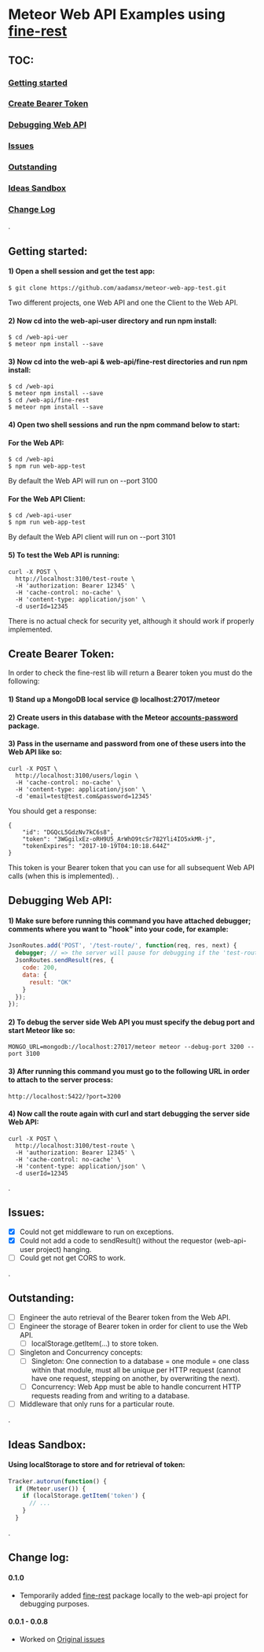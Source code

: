 # Meteor Web API Examples using [fine-rest](https://github.com/aadamsx/fine-rest)

## TOC:

### [Getting started](#getting-started-1)

### [Create Bearer Token](#create-bearer-token-1)
### [Debugging Web API](#debugging-web-api-1)

### [Issues](#issues-1)
### [Outstanding](#outstanding-1)
### [Ideas Sandbox](#ideas-sandbox-1)
### [Change Log](#change-log-1)

.

## Getting started:

#### 1) Open a shell session and get the test app:

```
$ git clone https://github.com/aadamsx/meteor-web-app-test.git
```

Two different projects, one Web API and one the Client to the Web API.


#### 2) Now cd into the web-api-user directory and run npm install:

```
$ cd /web-api-uer
$ meteor npm install --save
```

#### 3) Now cd into the web-api & web-api/fine-rest directories and run npm install:

```
$ cd /web-api
$ meteor npm install --save
$ cd /web-api/fine-rest  
$ meteor npm install --save
```

#### 4) Open two shell sessions and run the npm command below to start:


#### For the Web API:

```
$ cd /web-api
$ npm run web-app-test
```

By default the Web API will run on --port 3100

#### For the Web API Client:

```
$ cd /web-api-user
$ npm run web-app-test
```

By default the Web API client will run on --port 3101

#### 5) To test the Web API is running:

```
curl -X POST \
  http://localhost:3100/test-route \
  -H 'authorization: Bearer 12345' \
  -H 'cache-control: no-cache' \
  -H 'content-type: application/json' \
  -d userId=12345
```

There is no actual check for security yet, although it should work if properly implemented.


## Create Bearer Token:


In order to check the fine-rest lib will return a Bearer token you must do the following:

#### 1) Stand up a MongoDB local service @ localhost:27017/meteor
#### 2) Create users in this database with the Meteor [accounts-password](https://docs.meteor.com/api/passwords.html) package.
#### 3) Pass in the username and password from one of these users into the Web API like so:

```
curl -X POST \
  http://localhost:3100/users/login \
  -H 'cache-control: no-cache' \
  -H 'content-type: application/json' \
  -d 'email=test@test.com&password=12345'
```

You should get a response:

```
{
    "id": "DGQcL5GdzNv7kC6s8",
    "token": "3WGgilxEz-oRH9U5_ArWhO9tcSr782Yli4IO5xkMR-j",
    "tokenExpires": "2017-10-19T04:10:18.644Z"
}
```

This token is your Bearer token that you can use for all subsequent Web API calls (when this is implemented).
.

## Debugging Web API:

#### 1) Make sure before running this command you have attached debugger; comments where you want to "hook" into your code, for example:

```javascript
JsonRoutes.add('POST', '/test-route/', function(req, res, next) {
  debugger; // => the server will pause for debugging if the 'test-route' is called!
  JsonRoutes.sendResult(res, {
    code: 200,
    data: {
      result: "OK"
    }
  });
});
```

#### 2) To debug the server side Web API you must specify the debug port and start Meteor like so:

```
MONGO_URL=mongodb://localhost:27017/meteor meteor --debug-port 3200 --port 3100
```

#### 3) After running this command you must go to the following URL in order to attach to the server process:

```
http://localhost:5422/?port=3200
```

#### 4) Now call the route again with curl and start debugging the server side Web API:

```
curl -X POST \
  http://localhost:3100/test-route \
  -H 'authorization: Bearer 12345' \
  -H 'cache-control: no-cache' \
  -H 'content-type: application/json' \
  -d userId=12345
```


.

## Issues:

- [x] Could not get middleware to run on exceptions.
- [x] Could not add a code to sendResult() without the requestor (web-api-user project) hanging.
- [ ] Could get not get CORS to work.

.

## Outstanding:

- [ ] Engineer the auto retrieval of the Bearer token from the Web API.
- [ ] Engineer the storage of Bearer token in order for client to use the Web API.
  - [ ] localStorage.getItem(...) to store token.
- [ ] Singleton and Concurrency concepts:
  - [ ] Singleton: One connection to a database = one module = one class within that module, must all be unique per HTTP request (cannot have one request, stepping on another, by overwriting the next).
  - [ ] Concurrency: Web App must be able to handle concurrent HTTP requests reading from and writing to a database.
- [ ] Middleware that only runs for a particular route.

.

## Ideas Sandbox:

#### Using localStorage to store and for retrieval of token:

```javascript
Tracker.autorun(function() {
  if (Meteor.user()) {
    if (localStorage.getItem('token') {
      // ...
    }
  }
```

.

## Change log:

#### 0.1.0

- Temporarily added [fine-rest](https://github.com/aadamsx/fine-rest) package locally to the web-api project for debugging purposes.

#### 0.0.1 - 0.0.8

- Worked on [Original issues](#original-issues)
